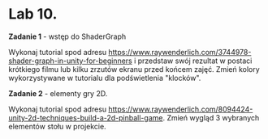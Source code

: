 # Lab 10. 


**Zadanie 1** - wstęp do ShaderGraph

Wykonaj tutorial spod adresu https://www.raywenderlich.com/3744978-shader-graph-in-unity-for-beginners i przedstaw swój rezultat w postaci krótkiego filmu lub kilku zrzutów ekranu przed końcem zajęć. Zmień kolory wykorzystywane w tutorialu dla podświetlenia "klocków".

**Zadanie 2** - elementy gry 2D.

Wykonaj tutorial spod adresu https://www.raywenderlich.com/8094424-unity-2d-techniques-build-a-2d-pinball-game. Zmień wygląd 3 wybranych elementów stołu w projekcie. 
